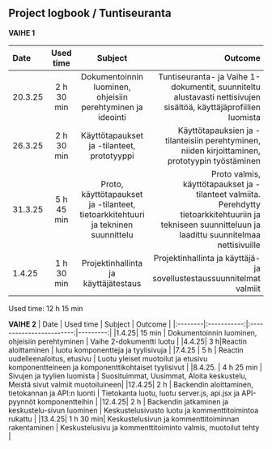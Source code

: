 ## Project logbook / Tuntiseuranta

**VAIHE 1**

| Date   | Used time | Subject                | Outcome |
|:--------|:-----------:|:------------------------:|---------:|
| 20.3.25| 2 h 30 min   | Dokumentoinnin luominen, ohjeisiin perehtyminen ja ideointi | Tuntiseuranta- ja Vaihe 1-dokumentit, suunniteltu alustavasti nettisivujen sisältöä, käyttäjäprofiilien luomista  |
|26.3.25| 2 h 30 min |Käyttötapaukset ja -tilanteet, prototyyppi |Käyttötapauksien ja -tilanteisiin perehtyminen, niiden kirjoittaminen, prototyypin työstäminen |
|31.3.25| 5 h 45 min| Proto, käyttötapaukset ja -tilanteet, tietoarkkitehtuuri ja tekninen suunnittelu | Proto valmis, käyttötapaukset ja -tilanteet valmiita. Perehdytty tietoarkkitehtuuriin ja tekniseen suunnitteluun ja laadittu suunnitelmaa nettisivuille |
|1.4.25| 1 h 30 min |Projektinhallinta ja käyttäjätestaus |Projektinhallinta ja käyttäjä- ja sovellustestaussuunnitelmat valmiit |

Used time: 12 h 15 min

**VAIHE 2**
| Date   | Used time | Subject                | Outcome |
|:--------|:-----------:|:------------------------:|---------:|
|1.4.25| 15 min | Dokumentoinnin luominen, ohjeisiin perehtyminen | Vaihe 2-dokumentti luotu |
|4.4.25| 3 h|Reactin aloittaminen | luotu komponentteja ja tyylisivuja |
|7.4.25 | 5 h | Reactin uudelleenaloitus, etusivu | Luotu yleiset muotoilut ja etusivu komponentteineen ja komponenttikohtaiset tyylisivut |
|8.4.25. | 4 h 25 min | Sivujen ja tyylien luomista | Suosituimmat, Uusimmat, Aloita keskustelu, Meistä sivut valmiit muotoiluineen| 
|12.4.25| 2 h | Backendin aloittaminen, tietokannan ja API:n luonti | Tietokanta luotu, luotu server.js, api.jsx ja API-pyynnöt komponentteihin |
|12.4.25| 2 h | Backendin jatkaminen ja keskustelu-sivun luominen | Keskustelusivusto luotu ja kommenttitoimintoa rukattu |
|13.4.25| 1 h 30 min| Keskustelusivun ja kommenttitoiminnan rakentaminen | Keskustelusivu ja kommenttitoiminto valmis, muotoilut tehty |